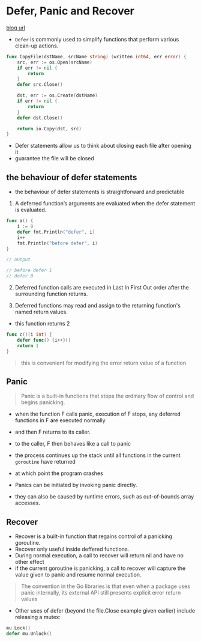 # Defer, Panic and Recover

[blog url](https://go.dev/blog/defer-panic-and-recover)

- `Defer` is commonly used to simplify functions that perform various clean-up actions.

```go
func CopyFile(dstName, srcName string) (written int64, err error) {
	src, err := os.Open(srcName)
	if err != nil {
		return
	}
	defer src.Close()

	dst, err := os.Create(dstName)
	if err != nil {
		return
	}
	defer dst.Close()

	return io.Copy(dst, src)
}
```

- Defer statements allow us to think about closing each file after opening it
- guarantee the file will be closed

## the behaviour of defer statements

- the behaviour of defer statements is straightforward and predictable

1. A deferred function’s arguments are evaluated when the defer statement is evaluated.

```go
func a() {
	i := 0
	defer fmt.Println("defer", i)
	i++
	fmt.Println("before defer", i)
}

// output

// before defer 1
// defer 0
```

2. Deferred function calls are executed in Last In First Out order after the surrounding function returns.

3. Deferred functions may read and assign to the returning function's named return values.

- this function returns 2

```go
func c()(i int) {
	defer func() {i++}()
	return 1
}
```

> this is convenient for modifying the error return value of a function

## Panic

> Panic is a built-in functions that stops the ordinary flow of control and begins panicking.

- when the function F calls panic, execution of F stops, any deferred functions in F are executed normally
- and then F returns to its caller.
- to the caller, F then behaves like a call to panic
- the process continues up the stack until all functions in the current `goroutine` have returned
- at which point the program crashes

- Panics can be initiated by invoking panic directly.
- they can also be caused by runtime errors, such as out-of-bounds array accesses.

## Recover

- Recover is a built-in function that regains control of a panicking goroutine.
- Recover only useful inside deffered functions.
- During normal execution, a call to recover will return nil and have no other effect
- if the current goroutine is panicking, a call to recover will capture the value given to panic and resume normal execution.

> The convention in the Go libraries is that even when a package uses panic internally, its external API still presents explicit error return values

- Other uses of defer (beyond the file.Close example given earlier) include releasing a mutex:
```go
mu.Lock()
defer mu.Unlock()
```
